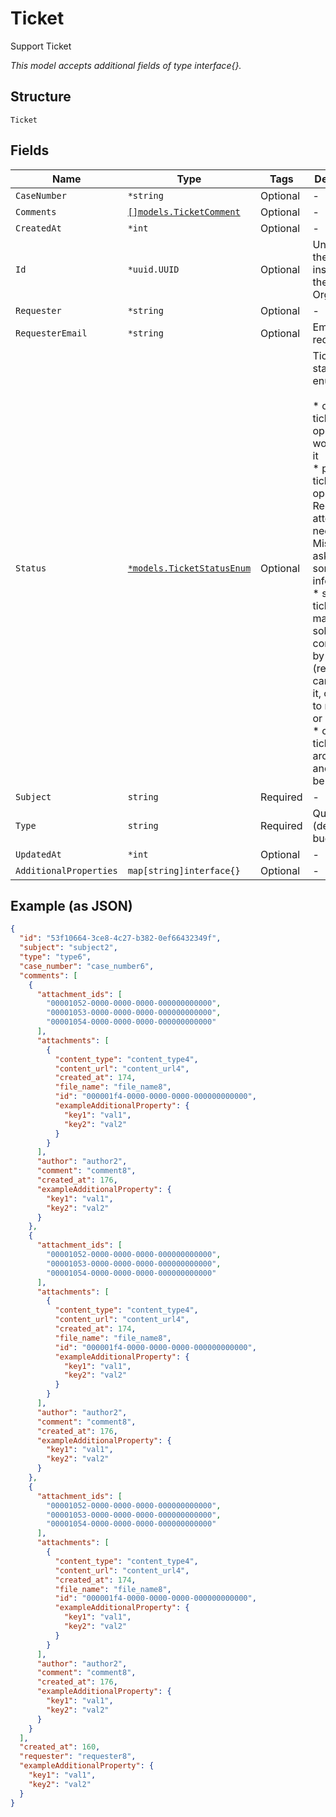 
# Ticket

Support Ticket

*This model accepts additional fields of type interface{}.*

## Structure

`Ticket`

## Fields

| Name | Type | Tags | Description |
|  --- | --- | --- | --- |
| `CaseNumber` | `*string` | Optional | - |
| `Comments` | [`[]models.TicketComment`](../../doc/models/ticket-comment.md) | Optional | - |
| `CreatedAt` | `*int` | Optional | - |
| `Id` | `*uuid.UUID` | Optional | Unique ID of the object instance in the Mist Organization |
| `Requester` | `*string` | Optional | - |
| `RequesterEmail` | `*string` | Optional | Email of the requester |
| `Status` | [`*models.TicketStatusEnum`](../../doc/models/ticket-status-enum.md) | Optional | Ticket status. enum:<br><br>* open: ticket is open, Mist is working on it<br>* pending: ticket is open and Requester attention is needed (e.g. Mist is asking for some more information)<br>* solved: ticket is marked as solved / considered by Mist (requester can update it, causing it to re-open; or rate it)<br>* closed: ticket is archived and cannot be changed. |
| `Subject` | `string` | Required | - |
| `Type` | `string` | Required | Question (default) / bug / critical |
| `UpdatedAt` | `*int` | Optional | - |
| `AdditionalProperties` | `map[string]interface{}` | Optional | - |

## Example (as JSON)

```json
{
  "id": "53f10664-3ce8-4c27-b382-0ef66432349f",
  "subject": "subject2",
  "type": "type6",
  "case_number": "case_number6",
  "comments": [
    {
      "attachment_ids": [
        "00001052-0000-0000-0000-000000000000",
        "00001053-0000-0000-0000-000000000000",
        "00001054-0000-0000-0000-000000000000"
      ],
      "attachments": [
        {
          "content_type": "content_type4",
          "content_url": "content_url4",
          "created_at": 174,
          "file_name": "file_name8",
          "id": "000001f4-0000-0000-0000-000000000000",
          "exampleAdditionalProperty": {
            "key1": "val1",
            "key2": "val2"
          }
        }
      ],
      "author": "author2",
      "comment": "comment8",
      "created_at": 176,
      "exampleAdditionalProperty": {
        "key1": "val1",
        "key2": "val2"
      }
    },
    {
      "attachment_ids": [
        "00001052-0000-0000-0000-000000000000",
        "00001053-0000-0000-0000-000000000000",
        "00001054-0000-0000-0000-000000000000"
      ],
      "attachments": [
        {
          "content_type": "content_type4",
          "content_url": "content_url4",
          "created_at": 174,
          "file_name": "file_name8",
          "id": "000001f4-0000-0000-0000-000000000000",
          "exampleAdditionalProperty": {
            "key1": "val1",
            "key2": "val2"
          }
        }
      ],
      "author": "author2",
      "comment": "comment8",
      "created_at": 176,
      "exampleAdditionalProperty": {
        "key1": "val1",
        "key2": "val2"
      }
    },
    {
      "attachment_ids": [
        "00001052-0000-0000-0000-000000000000",
        "00001053-0000-0000-0000-000000000000",
        "00001054-0000-0000-0000-000000000000"
      ],
      "attachments": [
        {
          "content_type": "content_type4",
          "content_url": "content_url4",
          "created_at": 174,
          "file_name": "file_name8",
          "id": "000001f4-0000-0000-0000-000000000000",
          "exampleAdditionalProperty": {
            "key1": "val1",
            "key2": "val2"
          }
        }
      ],
      "author": "author2",
      "comment": "comment8",
      "created_at": 176,
      "exampleAdditionalProperty": {
        "key1": "val1",
        "key2": "val2"
      }
    }
  ],
  "created_at": 160,
  "requester": "requester8",
  "exampleAdditionalProperty": {
    "key1": "val1",
    "key2": "val2"
  }
}
```

